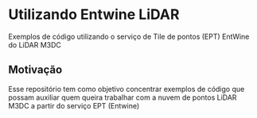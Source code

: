 # Utilizando Entwine LiDAR

Exemplos de código utilizando o serviço de Tile de pontos (EPT) EntWine do LiDAR M3DC

## Motivação

Esse repositório tem como objetivo concentrar exemplos de código que possam auxiliar quem queira trabalhar com a nuvem de pontos LiDAR M3DC a partir do serviço EPT (Entwine)
